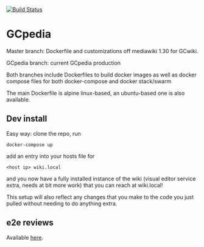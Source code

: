 [![Build Status](https://travis-ci.org/gctools-outilsgc/gcpedia.svg?branch=master)](https://travis-ci.org/gctools-outilsgc/gcpedia)

# GCpedia

Master branch: Dockerfile and customizations off mediawiki 1.30 for GCwiki.

GCpedia branch: current GCpedia production

Both branches include Dockerfiles to build docker images as well as docker compose files for both docker-compose and docker stack/swarm

The main Dockerfile is alpine linux-based, an ubuntu-based one is also available.

## Dev install
Easy way: 
clone the repo, 
run
```
docker-compose up
```
add an entry into your hosts file for
```
<host ip> wiki.local
```

and you now have a fully installed instance of the wiki (visual editor service extra, needs at bit more work) that you can reach at wiki.local! 

This setup will also reflect any changes that you make to the code you just pulled without needing to do anything extra.

## e2e reviews

Available [here](https://gctools-outilsgc.github.io/gcpedia/haibun/reviews/dashboard.html).


